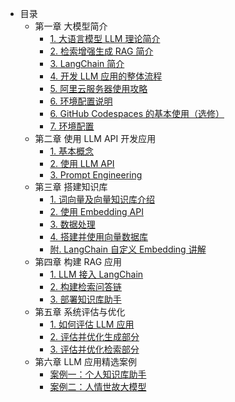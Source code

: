 - 目录
    - 第一章 大模型简介
        - [1. 大语言模型 LLM 理论简介](C1/1.大语言模型%20LLM%20理论简介.md)
        - [2. 检索增强生成 RAG 简介](C1/2.检索增强生成%20RAG%20简介.md)
        - [3. LangChain 简介](C1/3.LangChain%20简介.md)
        - [4. 开发 LLM 应用的整体流程](C1/4.开发%20LLM%20应用的整体流程.md)
        - [5. 阿里云服务器使用攻略](C1/5.阿里云服务器的基本使用.md)
        - [6. 环境配置说明](C1/6.环境配置.md)
        - [6. GitHub Codespaces 的基本使用（选修）](./C1/6.GitHub%20Codespaces%20的基本使用（选修）.md)
        - [7. 环境配置](./C1/7.环境配置.md)
    - 第二章 使用 LLM API 开发应用
        - [1. 基本概念](C2/1.%20基本概念.md)
        - [2. 使用 LLM API](C2/2.%20使用%20LLM%20API.md)
        - [3. Prompt Engineering](C2/3.%20Prompt%20Engineering.md)
    - 第三章 搭建知识库
        - [1. 词向量及向量知识库介绍](C3/1.词向量及向量知识库介绍.md)
        - [2. 使用 Embedding API](C3/2.使用%20Embedding%20API.md)
        - [3. 数据处理](C3/3.数据处理.md)
        - [4. 搭建并使用向量数据库](C3/4.搭建并使用向量数据库.md)
        - [附. LangChain 自定义 Embedding 讲解](C3/附LangChain自定义Embedding封装讲解.md)
    - 第四章 构建 RAG 应用
        - [1. LLM 接入 LangChain](C4/1.LLM接入LangChain.md)
        - [2. 构建检索问答链](C4/2.构建检索问答链.md)
        - [3. 部署知识库助手](C4/3.部署知识库助手.md)
    - 第五章 系统评估与优化
        - [1. 如何评估 LLM 应用](C5/1.%20如何评估%20LLM%20应用.md)
        - [2. 评估并优化生成部分](C5/2.评估并优化生成部分.md)
        - [3. 评估并优化检索部分](C5/3.评估并优化检索部分.md)
    - 第六章 LLM 应用精选案例
        - [案例一：个人知识库助手](C6/案例1：个人知识库助手.md)
        - [案例二：人情世故大模型](C6/案例2：人情世故大模型系统-天机.md)
